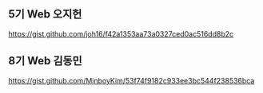 ## 5기 Web 오지헌
https://gist.github.com/joh16/f42a1353aa73a0327ced0ac516dd8b2c
## 8기 Web 김동민
https://gist.github.com/MinboyKim/53f74f9182c933ee3bc544f238536bca
